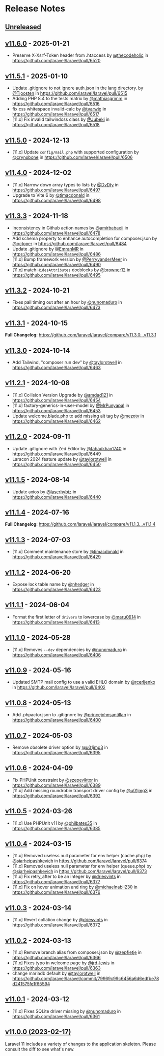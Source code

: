 # Release Notes

## [Unreleased](https://github.com/laravel/laravel/compare/v11.6.0...11.x)

## [v11.6.0](https://github.com/laravel/laravel/compare/v11.5.1...v11.6.0) - 2025-01-21

- Preserve X-Xsrf-Token header from .htaccess by [@thecodeholic](https://github.com/thecodeholic) in https://github.com/laravel/laravel/pull/6520

## [v11.5.1](https://github.com/laravel/laravel/compare/v11.5.0...v11.5.1) - 2025-01-10

- Update .gitignore to not ignore auth.json in the lang directory. by [@Tjoosten](https://github.com/Tjoosten) in https://github.com/laravel/laravel/pull/6515
- Adding PHP 8.4 to the tests matrix by [@mathiasgrimm](https://github.com/mathiasgrimm) in https://github.com/laravel/laravel/pull/6516
- fix css whitespace invalid-calc by [@tvarwig](https://github.com/tvarwig) in https://github.com/laravel/laravel/pull/6517
- [11.x] Fix invalid tailwindcss class by [@Jubeki](https://github.com/Jubeki) in https://github.com/laravel/laravel/pull/6518

## [v11.5.0](https://github.com/laravel/laravel/compare/v11.4.0...v11.5.0) - 2024-12-13

- [11.x] Update `config/mail.php` with supported configuration by [@crynobone](https://github.com/crynobone) in https://github.com/laravel/laravel/pull/6506

## [v11.4.0](https://github.com/laravel/laravel/compare/v11.3.3...v11.4.0) - 2024-12-02

- [11.x] Narrow down array types to lists by [@DvDty](https://github.com/DvDty) in https://github.com/laravel/laravel/pull/6497
- Upgrade to Vite 6 by [@timacdonald](https://github.com/timacdonald) in https://github.com/laravel/laravel/pull/6498

## [v11.3.3](https://github.com/laravel/laravel/compare/v11.3.2...v11.3.3) - 2024-11-18

- Inconsistency in Github action names by [@amirbabaeii](https://github.com/amirbabaeii) in https://github.com/laravel/laravel/pull/6478
- Add schema property to enhance autocompletion for composer.json by [@octoper](https://github.com/octoper) in https://github.com/laravel/laravel/pull/6484
- Update .gitignore by [@EmranMR](https://github.com/EmranMR) in https://github.com/laravel/laravel/pull/6486
- [11.x] Bump framework version by [@PerryvanderMeer](https://github.com/PerryvanderMeer) in https://github.com/laravel/laravel/pull/6490
- [11.x] match `HidesAttributes` docblocks by [@browner12](https://github.com/browner12) in https://github.com/laravel/laravel/pull/6495

## [v11.3.2](https://github.com/laravel/laravel/compare/v11.3.1...v11.3.2) - 2024-10-21

- Fixes pail timing out after an hour by [@nunomaduro](https://github.com/nunomaduro) in https://github.com/laravel/laravel/pull/6473

## [v11.3.1](https://github.com/laravel/laravel/compare/v11.3.0...v11.3.1) - 2024-10-15

**Full Changelog**: https://github.com/laravel/laravel/compare/v11.3.0...v11.3.1

## [v11.3.0](https://github.com/laravel/laravel/compare/v11.2.1...v11.3.0) - 2024-10-14

- Add Tailwind, "composer run dev" by [@taylorotwell](https://github.com/taylorotwell) in https://github.com/laravel/laravel/pull/6463

## [v11.2.1](https://github.com/laravel/laravel/compare/v11.2.0...v11.2.1) - 2024-10-08

- [11.x] Collision Version Upgrade by [@amdad121](https://github.com/amdad121) in https://github.com/laravel/laravel/pull/6454
- [11.x] factory-generics-in-user-model by [@MrPunyapal](https://github.com/MrPunyapal) in https://github.com/laravel/laravel/pull/6453
- Update welcome.blade.php to add missing alt tag by [@mezotv](https://github.com/mezotv) in https://github.com/laravel/laravel/pull/6462

## [v11.2.0](https://github.com/laravel/laravel/compare/v11.1.5...v11.2.0) - 2024-09-11

- Update .gitignore with Zed Editor by [@fahadkhan1740](https://github.com/fahadkhan1740) in https://github.com/laravel/laravel/pull/6449
- Laracon 2024 feature update by [@taylorotwell](https://github.com/taylorotwell) in https://github.com/laravel/laravel/pull/6450

## [v11.1.5](https://github.com/laravel/laravel/compare/v11.1.4...v11.1.5) - 2024-08-14

- Update axios by [@laserhybiz](https://github.com/laserhybiz) in https://github.com/laravel/laravel/pull/6440

## [v11.1.4](https://github.com/laravel/laravel/compare/v11.1.3...v11.1.4) - 2024-07-16

**Full Changelog**: https://github.com/laravel/laravel/compare/v11.1.3...v11.1.4

## [v11.1.3](https://github.com/laravel/laravel/compare/v11.1.2...v11.1.3) - 2024-07-03

- [11.x] Comment maintenance store by [@timacdonald](https://github.com/timacdonald) in https://github.com/laravel/laravel/pull/6429

## [v11.1.2](https://github.com/laravel/laravel/compare/v11.1.1...v11.1.2) - 2024-06-20

- Expose lock table name by [@nhedger](https://github.com/nhedger) in https://github.com/laravel/laravel/pull/6423

## [v11.1.1](https://github.com/laravel/laravel/compare/v11.1.0...v11.1.1) - 2024-06-04

- Format the first letter of `drivers` to lowercase by [@maru0914](https://github.com/maru0914) in https://github.com/laravel/laravel/pull/6413

## [v11.1.0](https://github.com/laravel/laravel/compare/v11.0.9...v11.1.0) - 2024-05-28

- [11.x] Removes `--dev` dependencies by [@nunomaduro](https://github.com/nunomaduro) in https://github.com/laravel/laravel/pull/6406

## [v11.0.9](https://github.com/laravel/laravel/compare/v11.0.8...v11.0.9) - 2024-05-16

- Updated SMTP mail config to use a valid EHLO domain by [@rcerljenko](https://github.com/rcerljenko) in https://github.com/laravel/laravel/pull/6402

## [v11.0.8](https://github.com/laravel/laravel/compare/v11.0.7...v11.0.8) - 2024-05-13

- Add .phpactor.json to .gitignore by [@princejohnsantillan](https://github.com/princejohnsantillan) in https://github.com/laravel/laravel/pull/6400

## [v11.0.7](https://github.com/laravel/laravel/compare/v11.0.6...v11.0.7) - 2024-05-03

- Remove obsolete driver option by [@u01jmg3](https://github.com/u01jmg3) in https://github.com/laravel/laravel/pull/6395

## [v11.0.6](https://github.com/laravel/laravel/compare/v11.0.5...v11.0.6) - 2024-04-09

- Fix PHPUnit constraint by [@szepeviktor](https://github.com/szepeviktor) in https://github.com/laravel/laravel/pull/6389
- [11.x] Add missing roundrobin transport driver config by [@u01jmg3](https://github.com/u01jmg3) in https://github.com/laravel/laravel/pull/6392

## [v11.0.5](https://github.com/laravel/laravel/compare/v11.0.4...v11.0.5) - 2024-03-26

- [11.x] Use PHPUnit v11 by [@philbates35](https://github.com/philbates35) in https://github.com/laravel/laravel/pull/6385

## [v11.0.4](https://github.com/laravel/laravel/compare/v11.0.3...v11.0.4) - 2024-03-15

- [11.x] Removed useless null parameter for env helper (cache.php) by [@siarheipashkevich](https://github.com/siarheipashkevich) in https://github.com/laravel/laravel/pull/6374
- [11.x] Removed useless null parameter for env helper (queue.php) by [@siarheipashkevich](https://github.com/siarheipashkevich) in https://github.com/laravel/laravel/pull/6373
- [11.x] Fix retry_after to be an integer by [@driesvints](https://github.com/driesvints) in https://github.com/laravel/laravel/pull/6377
- [11.x] Fix on hover animation and ring by [@michaelnabil230](https://github.com/michaelnabil230) in https://github.com/laravel/laravel/pull/6376

## [v11.0.3](https://github.com/laravel/laravel/compare/v11.0.2...v11.0.3) - 2024-03-14

- [11.x] Revert collation change by [@driesvints](https://github.com/driesvints) in https://github.com/laravel/laravel/pull/6372

## [v11.0.2](https://github.com/laravel/laravel/compare/v11.0.1...v11.0.2) - 2024-03-13

- [11.x] Remove branch alias from composer.json by [@zepfietje](https://github.com/zepfietje) in https://github.com/laravel/laravel/pull/6366
- [11.x] Fixes typo in welcome page by [@jrd-lewis](https://github.com/jrd-lewis) in https://github.com/laravel/laravel/pull/6363
- change mariadb default by [@taylorotwell](https://github.com/taylorotwell) in https://github.com/laravel/laravel/commit/79969c99c6456a6d6edfbe78d241575fe1f65594

## [v11.0.1](https://github.com/laravel/laravel/compare/v11.0.0...v11.0.1) - 2024-03-12

- [11.x] Fixes SQLite driver missing by [@nunomaduro](https://github.com/nunomaduro) in https://github.com/laravel/laravel/pull/6361

## [v11.0.0 (2023-02-17)](https://github.com/laravel/laravel/compare/v10.3.2...v11.0.0)

Laravel 11 includes a variety of changes to the application skeleton. Please consult the diff to see what's new.

